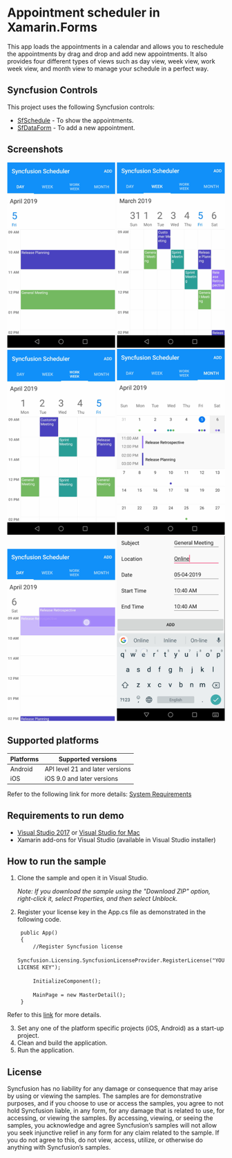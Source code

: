 # Appointment scheduler in Xamarin.Forms
This app loads the appointments in a calendar and allows you to reschedule the appointments by drag and drop and add new appointments. It also provides four different types of views such as day view, week view, work week view, and month view to manage your schedule in a perfect way.

## Syncfusion Controls

This project uses the following Syncfusion controls:

* [SfSchedule](https://www.syncfusion.com/xamarin-ui-controls/scheduler) - To show the appointments.
* [SfDataForm](https://www.syncfusion.com/xamarin-ui-controls/dataform) - To add a new appointment.

## Screenshots
<img src="Images/xamarin-forms-scheduler-day-view.png"  Width="250"/> <img src="Images/xamarin-forms-scheduler-week-view.png" Width="250" /> <img src="Images/xamarin-forms-scheduler-work-week-view.png" Width="250" /> <img src="Images/xamarin-forms-scheduler-month-view.png" Width="250" /> <img src="Images/xamarin-forms-scheduler-reschedule-appointment.png" Width="250" /> <img src="Images/xamarin-forms-scheduler-add-appointment.png" Width="250" />

## Supported platforms

| Platforms | Supported versions |
| --------- | ------------------ |
| Android   | API level 21 and later versions |
| iOS | iOS 9.0 and later versions |

Refer to the following link for more details: 
[System Requirements](https://help.syncfusion.com/xamarin/installation-and-upgrade/system-requirements)

## Requirements to run demo

* [Visual Studio 2017](https://visualstudio.microsoft.com/downloads/) or [Visual Studio for Mac](https://visualstudio.microsoft.com/vs/mac/)
* Xamarin add-ons for Visual Studio (available in Visual Studio installer)

## How to run the sample

1. Clone the sample and open it in Visual Studio.

   *Note: If you download the sample using the "Download ZIP" option, right-click it, select Properties, and then select Unblock.*

2. Register your license key in the App.cs file as demonstrated in the following code.

        public App()
        {
            //Register Syncfusion license
            Syncfusion.Licensing.SyncfusionLicenseProvider.RegisterLicense("YOUR LICENSE KEY");

            InitializeComponent();

            MainPage = new MasterDetail();
        }

Refer to this [link](https://help.syncfusion.com/common/essential-studio/licensing/license-key#xamarinforms) for more details.

3. Set any one of the platform specific projects (iOS, Android) as a start-up project.
4. Clean and build the application.
5. Run the application.

## License

Syncfusion has no liability for any damage or consequence that may arise by using or viewing the samples. The samples are for demonstrative purposes, and if you choose to use or access the samples, you agree to not hold Syncfusion liable, in any form, for any damage that is related to use, for accessing, or viewing the samples. By accessing, viewing, or seeing the samples, you acknowledge and agree Syncfusion’s samples will not allow you seek injunctive relief in any form for any claim related to the sample. If you do not agree to this, do not view, access, utilize, or otherwise do anything with Syncfusion’s samples.

